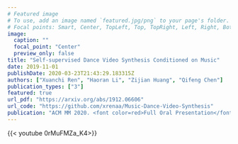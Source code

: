 ```yaml
---
# Featured image
# To use, add an image named `featured.jpg/png` to your page's folder.
# Focal points: Smart, Center, TopLeft, Top, TopRight, Left, Right, BottomLeft, Bottom, BottomRight.
image:
  caption: ""
  focal_point: "Center"
  preview_only: false
title: "Self-supervised Dance Video Synthesis Conditioned on Music"
date: 2019-11-01
publishDate: 2020-03-23T21:43:29.183315Z
authors: ["Xuanchi Ren", "Haoran Li", "Zijian Huang", "Qifeng Chen"]
publication_types: ["3"]
featured: true
url_pdf: "https://arxiv.org/abs/1912.06606"
url_code: "https://github.com/xrenaa/Music-Dance-Video-Synthesis"
publication: "ACM MM 2020. <font color=red>Full Oral Presentation</font> (9% acceptance rate)"
---
```


{{< youtube 0rMuFMZa_K4>}}

